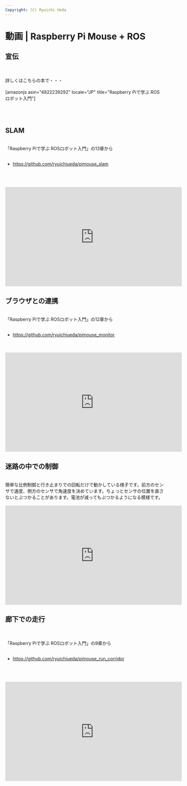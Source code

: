 ```yaml
---
Copyright: (C) Ryuichi Ueda
---
```



# 動画 | Raspberry Pi Mouse + ROS
<h2>宣伝</h2><br />
<br />
詳しくはこちらの本で・・・<br />
<br />
[amazonjs asin="4822239292" locale="JP" title="Raspberry Piで学ぶ ROSロボット入門"]<br />
<br />
<br />
<br />
<h2>SLAM</h2><br />
「Raspberry Piで学ぶ ROSロボット入門」の13章から<br />
<ul><br />
 	<li><a href="https://github.com/ryuichiueda/pimouse_slam">https://github.com/ryuichiueda/pimouse_slam</a></li><br />
</ul><br />
<br />
<iframe src="https://www.youtube.com/embed/b2kYQ11PUSI" width="560" height="315" frameborder="0" allowfullscreen="allowfullscreen"></iframe><br />
<h2>ブラウザとの連携</h2><br />
「Raspberry Piで学ぶ ROSロボット入門」の12章から<br />
<ul><br />
 	<li><a href="https://github.com/ryuichiueda/pimouse_monitor">https://github.com/ryuichiueda/pimouse_monitor</a></li><br />
</ul><br />
<iframe src="https://www.youtube.com/embed/ezDrZo_jaMk" width="560" height="315" frameborder="0" allowfullscreen="allowfullscreen"></iframe><br />
<h2>迷路の中での制御</h2><br />
簡単な比例制御と行き止まりでの回転だけで動かしている様子です。前方のセンサで速度、側方のセンサで角速度を決めています。ちょっとセンサの位置を直さないとぶつかることがあります。電池が減ってもぶつかるようになる模様です。<br />
<br />
<iframe src="https://www.youtube.com/embed/Zcfcbe8Le3I" width="560" height="315" frameborder="0" allowfullscreen="allowfullscreen"></iframe><br />
<h2>廊下での走行</h2><br />
<br />
「Raspberry Piで学ぶ ROSロボット入門」の9章から<br />
<ul><br />
 	<li><a href="https://github.com/ryuichiueda/pimouse_run_corridor">https://github.com/ryuichiueda/pimouse_run_corridor</a></li><br />
</ul><br />
<br />
<iframe src="https://www.youtube.com/embed/Hr8k7N62AUU" width="560" height="315" frameborder="0" allowfullscreen="allowfullscreen"></iframe>
